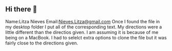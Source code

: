 ## Hi there 👋

<!--
**Litzan3905/Litzan3905** is a ✨ _special_ ✨ repository because its `README.md` (this file) appears on your GitHub profile.

Here are some ideas to get you started:

- 🔭 I’m currently working on ...
- 🌱 I’m currently learning ...
- 👯 I’m looking to collaborate on ...
- 🤔 I’m looking for help with ...
- 💬 Ask me about ...
- 📫 How to reach me: ...
- 😄 Pronouns: ...
- ⚡ Fun fact: ...
-->
Name:Litza Nieves
Email:Nieves.Litza@gmail.com
Once I found the file in my desktop folder I put all of the corresponding text. 
My directions were a little different than the directios given. I am assuming it is because of me being on a MacBook. I had to selelct extra options to clone the file but it was fairly close to the directions given. 



